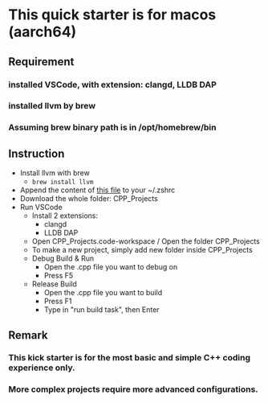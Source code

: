 # This quick starter is for macos (aarch64)

## Requirement

### installed VSCode, with extension: clangd, LLDB DAP
### installed llvm by brew

### Assuming brew binary path is in /opt/homebrew/bin


## Instruction
+ Install llvm with brew
    + ```brew install llvm```
+ Append the content of [this file](.zshrc) to your ~/.zshrc
+ Download the whole folder: CPP_Projects
+ Run VSCode
    + Install 2 extensions:
        + clangd
        + LLDB DAP
    + Open CPP_Projects.code-workspace / Open the folder CPP_Projects
    + To make a new project, simply add new folder inside CPP_Projects
    + Debug Build & Run
        + Open the .cpp file you want to debug on
        + Press F5
    + Release Build
        + Open the .cpp file you want to build
        + Press F1
        + Type in "run build task", then Enter

## Remark
### This kick starter is for the most basic and simple C++ coding experience only.
### More complex projects require more advanced configurations.
